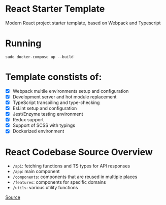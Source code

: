 # React Starter Template
Modern React project starter template, based on Webpack and Typescript

# Running
```
sudo docker-compose up --build
```

# Template constists of:
- [x] Webpack multile environments setup and configuration
- [x] Development server and hot module replacement
- [x] TypeScript transpiling and type-checking
- [x] EsLint setup and configuration
- [x] Jest/Enzyme testing environment
- [x] Redux support
- [x] Support of SCSS with typings
- [x] Dockerized environment

# React Codebase Source Overview
- `/api`: fetching functions and TS types for API responses
- `/app`: main <App> component
- `/components`: components that are reused in multiple places
- `/features`: components for specific domains
- `/utils`: various utility functions

[Source](https://redux-toolkit.js.org/tutorials/advanced-tutorial)

